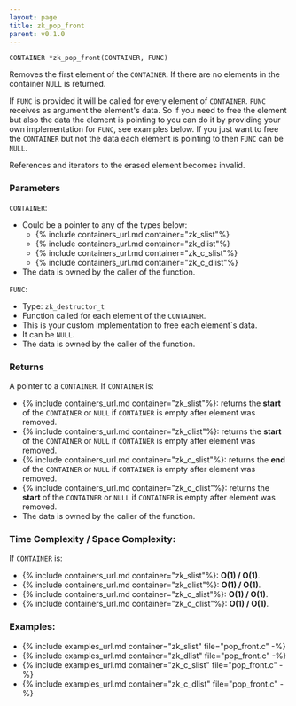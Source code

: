 ```yaml
---
layout: page
title: zk_pop_front
parent: v0.1.0
---
```


```
CONTAINER *zk_pop_front(CONTAINER, FUNC)
```

Removes the first element of the `CONTAINER`. If there are no elements in the container `NULL` is returned.

If `FUNC` is provided it will be called for every element of `CONTAINER`. `FUNC` receives as argument the element's data.
So if you need to free the element but also the data the element is pointing to you can do it by providing your own implementation for `FUNC`, see examples below.
If you just want to free the `CONTAINER` but not the data each element is pointing to then `FUNC` can be `NULL`.

References and iterators to the erased element becomes invalid.

### Parameters

`CONTAINER`:
- Could be a pointer to any of the types below:
  - {% include containers_url.md container="zk_slist"%}
  - {% include containers_url.md container="zk_dlist"%}
  - {% include containers_url.md container="zk_c_slist"%}
  - {% include containers_url.md container="zk_c_dlist"%}
- The data is owned by the caller of the function.

`FUNC`:
- Type: `zk_destructor_t`
- Function called for each element of the `CONTAINER`.
- This is your custom implementation to free each element`s data.
- It can be `NULL`.
- The data is owned by the caller of the function.

### Returns
A pointer to a `CONTAINER`. If `CONTAINER` is:
- {% include containers_url.md container="zk_slist"%}: returns the **start** of the `CONTAINER` or `NULL` if `CONTAINER` is empty after element was removed.
- {% include containers_url.md container="zk_dlist"%}: returns the **start** of the `CONTAINER` or `NULL` if `CONTAINER` is empty after element was removed.
- {% include containers_url.md container="zk_c_slist"%}: returns the **end** of the `CONTAINER` or `NULL` if `CONTAINER` is empty after element was removed.
- {% include containers_url.md container="zk_c_dlist"%}: returns the **start** of the `CONTAINER` or `NULL` if `CONTAINER` is empty after element was removed.
- The data is owned by the caller of the function.

### Time Complexity / Space Complexity:
If `CONTAINER` is:
- {% include containers_url.md container="zk_slist"%}: **O(1) / O(1)**.
- {% include containers_url.md container="zk_dlist"%}: **O(1) / O(1)**.
- {% include containers_url.md container="zk_c_slist"%}: **O(1) / O(1)**.
- {% include containers_url.md container="zk_c_dlist"%}: **O(1) / O(1)**.

### Examples:
- {% include examples_url.md container="zk_slist" file="pop_front.c" -%}
- {% include examples_url.md container="zk_dlist" file="pop_front.c" -%}
- {% include examples_url.md container="zk_c_slist" file="pop_front.c" -%}
- {% include examples_url.md container="zk_c_dlist" file="pop_front.c" -%}


